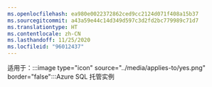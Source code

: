 ```yaml
---
ms.openlocfilehash: ea980e0022372862ced9cc2124d071f408a15b37
ms.sourcegitcommit: a43a59e44c14d349d597c3d2fd2bc779989c71d7
ms.translationtype: HT
ms.contentlocale: zh-CN
ms.lasthandoff: 11/25/2020
ms.locfileid: "96012437"
---
```

<Token>适用于：:::image type="icon" source="../media/applies-to/yes.png" border="false":::Azure SQL 托管实例</Token> 


